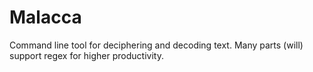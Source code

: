 # Malacca
Command line tool for deciphering and decoding text. Many parts (will) support regex for higher productivity.
